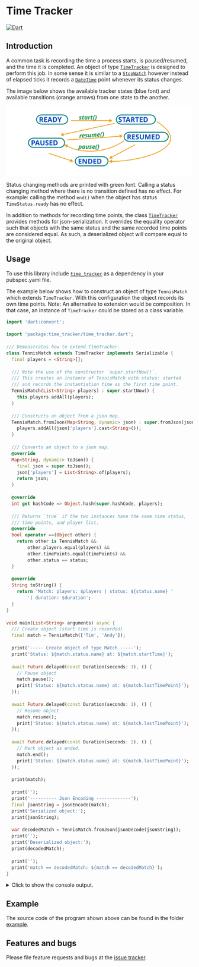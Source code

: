 
# Time Tracker

[![Dart](https://github.com/simphotonics/directed_graph/actions/workflows/dart.yml/badge.svg)](https://github.com/simphotonics/directed_graph/actions/workflows/dart.yml)

## Introduction

A common task is recording the time a process starts, is paused/resumed, and the time it
is completed. An object of type [`TimeTracker`][TimeTracker] is designed to perform this job.
In some sense it is similar to a [`StopWatch`][StopWatch]
however instead of elapsed ticks it records a [`DateTime`][DateTime] point whenever its
status changes.

The image below shows the available tracker states (blue font) and available
transitions (orange arrows) from one state to the another.

![TimeStatus](https://github.com/simphotonics/time_tracker/raw/main/images/time_status.svg?sanitize=true)

Status changing methods are printed with green font. Calling a status changing
method where there is no transition defined has no effect.
For example: calling the method `end()` when the object has status
`TimeStatus.ready` has no effect.

In addition to methods for recording time points,
the class [`TimeTracker`][TimeTracker] provides methods for json-serialization.
It overrides the equality operator such that objects with the
same status and the same recorded time
points are considered equal. As such, a deserialized object will compare equal
to the original object.

## Usage

To use this library include [`time_tracker`][time_tracker]
as a dependency in your pubspec.yaml file.

The example below shows how to construct an object of type `TennisMatch` which
extends `TimeTracker`. With this configuration the object records its own time
points. Note: An alternative to extension would be composition. In that case,
an instance of `TimeTracker` could be stored as a class variable.


```Dart
import 'dart:convert';

import 'package:time_tracker/time_tracker.dart';

/// Demonstrates how to extend TimeTracker.
class TennisMatch extends TimeTracker implements Serializable {
  final players = <String>[];

  /// Note the use of the constructor `super.startNow()`.
  /// This creates an instance of TennisMatch with status: started
  /// and records the instantiation time as the first time point.
  TennisMatch(List<String> players) : super.startNow() {
    this.players.addAll(players);
  }

  /// Constructs an object from a json map.
  TennisMatch.fromJson(Map<String, dynamic> json) : super.fromJson(json) {
    players.addAll(json['players'].cast<String>());
  }

  /// Converts an object to a json map.
  @override
  Map<String, dynamic> toJson() {
    final json = super.toJson();
    json['players'] = List<String>.of(players);
    return json;
  }

  @override
  int get hashCode => Object.hash(super.hashCode, players);

  /// Returns `true` if the two instances have the same time status,
  /// time points, and player list.
  @override
  bool operator ==(Object other) {
    return other is TennisMatch &&
        other.players.equal(players) &&
        other.timePoints.equal(timePoints) &&
        other.status == status;
  }

  @override
  String toString() {
    return 'Match: players: $players | status: ${status.name} '
        '| duration: $duration';
  }
}

void main(List<String> arguments) async {
  /// Create object (start time is recorded)
  final match = TennisMatch(['Tim', 'Andy']);

  print('----- Create object of type Match -----');
  print('Status: ${match.status.name} at: ${match.startTime}');

  await Future.delayed(const Duration(seconds: 3), () {
    // Pause object
    match.pause();
    print('Status: ${match.status.name} at: ${match.lastTimePoint}');
  });

  await Future.delayed(const Duration(seconds: 1), () {
    // Resume object
    match.resume();
    print('Status: ${match.status.name} at: ${match.lastTimePoint}');
  });

  await Future.delayed(const Duration(seconds: 2), () {
    // Mark object as ended.
    match.end();
    print('Status: ${match.status.name} at: ${match.lastTimePoint}');
  });

  print(match);

  print('');
  print('---------- Json Encoding -------------');
  final jsonString = jsonEncode(match);
  print('Serialized object:');
  print(jsonString);

  var decodedMatch = TennisMatch.fromJson(jsonDecode(jsonString));
  print('');
  print('Deserialized object:');
  print(decodedMatch);

  print('');
  print('match == decodedMatch: ${match == decodedMatch}');
}

```

<details> <summary> Click to show the console output. </summary>

```Console
$ dart time_tracker_example.dart

----- Create object of type TennisMatch -----
Status: started at: 2023-02-21 13:13:18.356681
Status: paused at: 2023-02-21 13:13:21.369724
Status: resumed at: 2023-02-21 13:13:22.374468
Status: ended at: 2023-02-21 13:13:24.377429
Match: players: [Tim, Andy] | status: ended | duration: 0:00:05.016004

---------- Json Encoding -------------
Serialized object:
{"status":{"timeStatus":4},"timePoints":[1676985198356681,1676985201369724,1676985202374468,1676985204377429],"players":["Tim","Andy"]}

Deserialized object:
TennisMatch: players: [Tim, Andy] | status: ended | duration: 0:00:05.016004

match == decodedMatch: true

$
```
</details>

## Example

The source code of the program shown above can be found in the folder [example].

## Features and bugs

Please file feature requests and bugs at the [issue tracker].

[issue tracker]: https://github.com/simphotonics/time_tracker/issues

[DateTime]: https://api.dart.dev/stable/dart-core/DateTime-class.html

[example]: example

[time_tracker]: https://pub.dev/packages/time_tracker

[TimeTracker]: https://pub.dev/documentation/time_tracker/latest/time_tracker/TimeTracker-class.html

[StopWatch]: https://api.dart.dev/stable/dart-core/Stopwatch-class.html